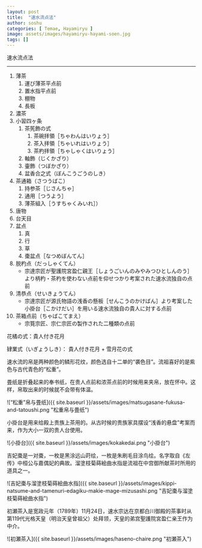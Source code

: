 ```yaml
---
layout: post
title:  "速水流点法"
author: soshu
categories: [ Temae, Hayamiryu ]
image: assets/images/hayamiryu-hayami-soen.jpg
tags: []
---
```


速水流点法

----

1. 薄茶
    1. 運び薄茶平点前
    2. 置水指平点前
    3. 棚物
    4. 長板
2. 濃茶
3. 小習四ヶ条
    1. 茶筅飾の式
        1. 茶碗拝領［ちゃわんはいりょう］
        2. 茶入拝領［ちゃいれはいりょう］
        3. 茶杓拝領［ちゃしゃくはいりょう］
    2. 軸飾（じくかざり）
    3. 壷飾（つぼかざり）
    4. 盆香合之式（ぼんこうごうのしき）
4. 茶通箱（さつうばこ）
    1. 持参茶［じさんちゃ］
    2. 通用［つうよう］
    3. 薄茶組入［うすちゃくみいれ］）
5. 唐物
6. 台天目
7. 盆点
    1. 真
    2. 行
    3. 草
    4. 棗盆点［なつめぼんてん］
8. 脱杓点（だっしゃくてん）
    * 宗達宗匠が聖護院宮盈仁親王［しょうごいんのみやみつひとしんのう］より柄杓・茶杓を使わない点前を仰せつかり考案された速水流独自の点前
9. 清恭点（せいきょうてん）
    * 宗達宗匠が源氏物語の浅香の懸板［せんこうのかけばん］より考案した小掛台［こかけだい］を用いる速水流独自の貴人に対する点前
10. 茶箱点前（ちゃばこてまえ）
    * 宗筧宗匠、宗仁宗匠の製作された二種類の点前

花橘の式：貴人付き花月

肄業式（いぎょうしき）： 貴人付き花月 + 雪月花の式

速水流的帛是两种颜色的鳞形花纹，颜色选自十二单的“袭色目”。流祖喜好的是紫色与古代青色的“松重”。

畳纸是折叠起来的奉书纸，在贵人点前和浓茶点前的时候用来夹帛，放在怀中。这样，帛取出来的时候就不会带有体温。

![“松重”帛与畳纸]({{ site.baseurl }}/assets/images/matsugasane-fukusa-and-tatoushi.png "松重帛与畳纸")

小掛台是用来给殿上贵族上茶用的。从古时候的贵族家具摆设“浅香的悬盘”考案而来，作为大小一双的贵人台使用。

![小掛台]({{ site.baseurl }}/assets/images/kokakedai.png "小掛台")

吉妃棗是一对棗，一枚是黑涂远山莳绘，一枚是朱刷毛目涂鸟绘。名字取自《左传》中桓公与嘉偶妃的典故。溜塗枝菊蒔絵曲水指是流祖在中宫御所献茶时所用的道具之一。

![吉妃棗与溜塗枝菊蒔絵曲水指]({{ site.baseurl }}/assets/images/kippi-natsume-and-tamenuri-edagiku-makie-mage-mizusashi.png "吉妃棗与溜塗枝菊蒔絵曲水指")

初瀬茶入是宽政元年（1789年）11月24日，速水宗达在京都白川御殿的茶事时从第119代光格天皇（明治天皇曾祖父）处拜领，天皇的弟宫聖護院宮盈仁亲王作为中介。

![初瀬茶入]({{ site.baseurl }}/assets/images/haseno-chaire.png "初瀬茶入")
